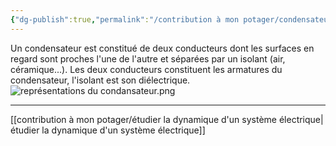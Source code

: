 ```yaml
---
{"dg-publish":true,"permalink":"/contribution à mon potager/condensateur et sa représentation symbolique/"}
---
```


Un condensateur est constitué de deux conducteurs dont les surfaces en regard sont proches l'une de l'autre et séparées par un isolant (air, céramique...). Les deux conducteurs constituent les armatures du condensateur, l'isolant est son diélectrique.
![représentations du condansateur.png](/img/user/repr%C3%A9sentations%20du%20condansateur.png)

---
[[contribution à mon potager/étudier la dynamique d'un système électrique\|étudier la dynamique d'un système électrique]]